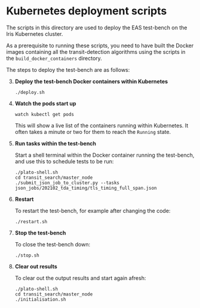 # Kubernetes deployment scripts

The scripts in this directory are used to deploy the EAS test-bench on the Iris Kubernetes cluster.

As a prerequisite to running these scripts, you need to have built the Docker images containing all the transit-detection algorithms using the scripts in the `build_docker_containers` directory.

The steps to deploy the test-bench are as follows:

3. **Deploy the test-bench Docker containers within Kubernetes**

    ```
    ./deploy.sh
    ```

4. **Watch the pods start up**

    ```
    watch kubectl get pods
    ```

   This will show a live list of the containers running within Kubernetes. It often takes a minute or two for them to
   reach the `Running` state.

5. **Run tasks within the test-bench**

   Start a shell terminal within the Docker container running the test-bench, and use this to schedule tests to be run:

    ```
    ./plato-shell.sh
    cd transit_search/master_node
    ./submit_json_job_to_cluster.py --tasks json_jobs/202102_tda_timing/tls_timing_full_span.json
    ```

6. **Restart**

   To restart the test-bench, for example after changing the code:

    ```
    ./restart.sh
    ```

7. **Stop the test-bench**

   To close the test-bench down:

    ```
    ./stop.sh
    ```


9. **Clear out results**

   To clear out the output results and start again afresh:

    ```
    ./plato-shell.sh
    cd transit_search/master_node
    ./initialisation.sh
    ```


